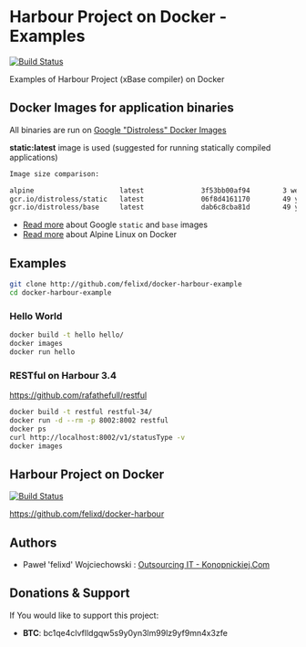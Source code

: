 # Harbour Project on Docker - Examples

[![Build Status](https://travis-ci.org/felixd/docker-harbour-example.svg?branch=master)](https://travis-ci.org/felixd/docker-harbour-example)

Examples of Harbour Project (xBase compiler) on Docker

## Docker Images for application binaries

All binaries are run on [Google "Distroless" Docker Images](https://github.com/GoogleContainerTools/distroless)

**static:latest** image is used (suggested for running statically compiled applications)

```bash
Image size comparison:

alpine                     latest              3f53bb00af94        3 weeks ago         4.41MB
gcr.io/distroless/static   latest              06f8d4161170        49 years ago        1.81MB
gcr.io/distroless/base     latest              dab6c8cba81d        49 years ago        16.9MB
```

* [Read more](https://github.com/GoogleContainerTools/distroless/tree/master/base) about Google `static` and `base` images
* [Read more](https://hub.docker.com/_/alpine) about Alpine Linux on Docker

## Examples

```bash
git clone http://github.com/felixd/docker-harbour-example
cd docker-harbour-example
```

### Hello World

```bash
docker build -t hello hello/
docker images
docker run hello
```

### RESTful on Harbour 3.4

https://github.com/rafathefull/restful

```bash
docker build -t restful restful-34/
docker run -d --rm -p 8002:8002 restful
docker ps
curl http://localhost:8002/v1/statusType -v
docker images
```

## Harbour Project on Docker

[![Build Status](https://travis-ci.org/felixd/docker-harbour.svg?branch=master)](https://travis-ci.org/felixd/docker-harbour)

https://github.com/felixd/docker-harbour

## Authors

* Paweł 'felixd' Wojciechowski : [Outsourcing IT - Konopnickiej.Com](https://konopnickiej.com)

## Donations & Support

If You would like to support this project:

* **BTC**: bc1qe4clvflldgqw5s9y0yn3lm99lz9yf9mn4x3zfe
